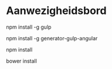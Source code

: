 Aanwezigheidsbord
=================

npm install -g gulp

npm install -g generator-gulp-angular

npm install

bower install